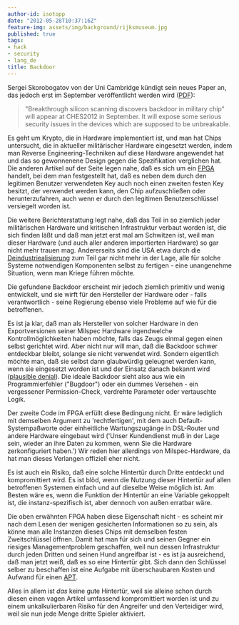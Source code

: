 ```yaml
---
author-id: isotopp
date: "2012-05-28T10:37:16Z"
feature-img: assets/img/background/rijksmuseum.jpg
published: true
tags:
- hack
- security
- lang_de
title: Backdoor
---
```

Sergei Skorobogatov von der Uni Cambridge kündigt sein neues Paper an, das
jedoch erst im September veröffentlicht werden wird ([PDF](https://www.cl.cam.ac.uk/~sps32/ches2012-backdoor.pdf)): 

> "Breakthrough silicon scanning discovers backdoor in military chip" will
> appear at CHES2012 in September.  It will expose some serious security
> issues in the devices which are supposed to be unbreakable.

Es geht um Krypto, die in Hardware implementiert ist, und man hat Chips
untersucht, die in aktueller militärischer Hardware eingesetzt werden, indem
man Reverse Engineering-Techniken auf diese Hardware angewendet hat und das
so gewonnenene Design gegen die Spezifikation verglichen hat.  Die anderen
Artikel auf der Seite legen nahe, daß es sich um ein 
[FPGA](http://de.wikipedia.org/wiki/Field_Programmable_Gate_Array)
handelt, bei dem man festgestellt hat, daß es neben dem durch den legitimen
Benutzer verwendeten Key auch noch einen zweiten festen Key besitzt, der
verwendet werden kann, den Chip aufzuschließen oder herunterzufahren, auch
wenn er durch den legitimen Benutzerschlüssel versiegelt worden ist.

Die weitere Berichterstattung legt nahe, daß das Teil in so ziemlich jeder
militärischen Hardware und kritischen Infrastruktur verbaut worden ist, die
sich finden läßt und daß man jetzt erst mal am Schwitzen ist, weil man
dieser Hardware (und auch aller anderen importierten Hardware) so gar nicht
mehr trauen mag.  Andererseits sind die USA etwa durch die 
[Deindustriealisierung](http://www.zeit.de/2011/12/USA-Deindustrialisierung)
zum Teil gar nicht mehr in der Lage, alle für solche Systeme notwendigen
Komponenten selbst zu fertigen - eine unangenehme Situation, wenn man Kriege
führen möchte.

Die gefundene Backdoor erscheint mir jedoch ziemlich primitiv und wenig
entwickelt, und sie wirft für den Hersteller der Hardware oder - falls
verantwortlich - seine Regierung ebenso viele Probleme auf wie für die
betroffenen.

Es ist ja klar, daß man als Hersteller von solcher Hardware in den
Exportversionen seiner Milspec Hardware irgendwelche Kontrollmöglichkeiten
haben möchte, falls das Zeugs einmal gegen einen selbst gerichtet wird. 
Aber nicht nur will man, daß die Backdoor schwer entdeckbar bleibt, solange
sie nicht verwendet wird.  Sondern eigentlich möchte man, daß sie selbst
dann glaubwürdig geleugnet werden kann, wenn sie eingesetzt worden ist und
der Einsatz danach bekannt wird 
([plausible denial](http://en.wikipedia.org/wiki/Plausible_deniability)).
Die ideale Backdoor sieht also aus wie ein Programmierfehler ("Bugdoor")
oder ein dummes Versehen - ein vergessener Permission-Check, verdrehte
Parameter oder vertauschte Logik.

Der zweite Code im FPGA erfüllt diese Bedingung nicht.  Er wäre lediglich
mit demselben Argument zu 'rechtfertigen', mit dem auch
Default-Systempaßworte oder einheitliche Wartungszugänge in DSL-Router und
andere Hardware eingebaut wird ('Unser Kundendienst muß in der Lage sein,
wieder an ihre Daten zu kommen, wenn Sie die Hardware zerkonfiguriert
haben.') Wir reden hier allerdings von Milspec-Hardware, da hat man dieses
Verlangen offiziell eher nicht.

Es ist auch ein Risiko, daß eine solche Hintertür durch Dritte entdeckt und
kompromittiert wird.  Es ist blöd, wenn die Nutzung dieser Hintertür auf
allen betroffenen Systemen einfach und auf dieselbe Weise möglich ist.  Am
Besten wäre es, wenn die Funktion der Hintertür an eine Variable gekoppelt
ist, die instanz-spezifisch ist, aber dennoch von außen erratbar wäre.

Die oben erwähnten FPGA haben diese Eigenschaft nicht - es scheint mir nach
dem Lesen der wenigen gesicherten Informationen so zu sein, als könne man
alle Instanzen dieses Chips mit demselben festen Zweitschlüssel öffnen. 
Damit hat man für sich und seinen Gegner ein riesiges Managementproblem
geschaffen, weil nun dessen Infrastruktur durch jeden Dritten und seinen
Hund angreifbar ist - es ist ja ausreichend, daß man jetzt weiß, daß es so
eine Hintertür gibt.  Sich dann den Schlüssel selber zu beschaffen ist eine
Aufgabe mit überschaubaren Kosten und Aufwand für einen 
[APT](http://en.wikipedia.org/wiki/Advanced_persistent_threat).

Alles in allem ist _das_ keine gute Hintertür, weil sie alleine schon
durch diesen einen vagen Artikel umfassend kompromittiert worden ist und zu
einem unkalkulierbaren Risiko für den Angreifer und den Verteidiger wird,
weil sie nun jede Menge dritte Spieler aktiviert.
